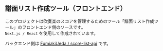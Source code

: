 ## 譜面リスト作成ツール（フロントエンド）

このプロジェクトは吹奏楽のスコアを管理するためのツール「譜面リスト作成ツール」のフロントエンド側のソースです。  
`Next.js / React` を使用して作成されています。

バックエンド側は [FumiakiUeda / score-list-api](https://github.com/FumiakiUeda/score-list-api) です。
